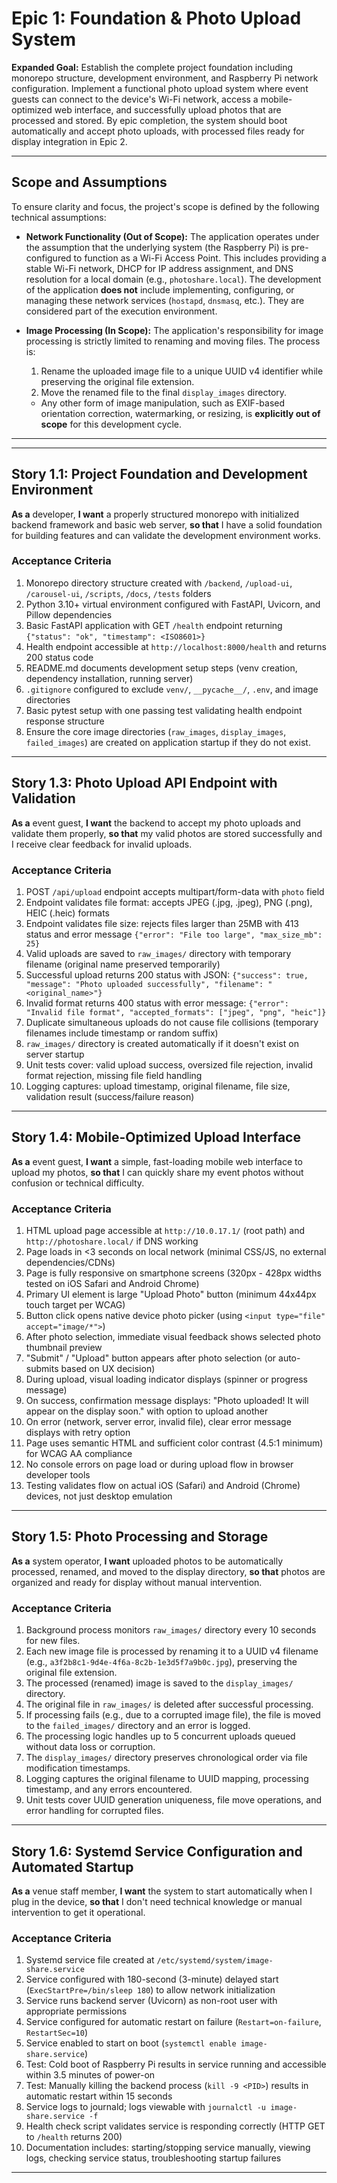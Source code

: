 # Epic 1: Foundation & Photo Upload System

**Expanded Goal:** Establish the complete project foundation including monorepo structure, development environment, and Raspberry Pi network configuration. Implement a functional photo upload system where event guests can connect to the device's Wi-Fi network, access a mobile-optimized web interface, and successfully upload photos that are processed and stored. By epic completion, the system should boot automatically and accept photo uploads, with processed files ready for display integration in Epic 2.

---

## Scope and Assumptions

To ensure clarity and focus, the project's scope is defined by the following technical assumptions:

*   **Network Functionality (Out of Scope):** The application operates under the assumption that the underlying system (the Raspberry Pi) is pre-configured to function as a Wi-Fi Access Point. This includes providing a stable Wi-Fi network, DHCP for IP address assignment, and DNS resolution for a local domain (e.g., `photoshare.local`). The development of the application **does not** include implementing, configuring, or managing these network services (`hostapd`, `dnsmasq`, etc.). They are considered part of the execution environment.

*   **Image Processing (In Scope):** The application's responsibility for image processing is strictly limited to renaming and moving files. The process is:
    1.  Rename the uploaded image file to a unique UUID v4 identifier while preserving the original file extension.
    2.  Move the renamed file to the final `display_images` directory.
    *   Any other form of image manipulation, such as EXIF-based orientation correction, watermarking, or resizing, is **explicitly out of scope** for this development cycle.

---

---

## Story 1.1: Project Foundation and Development Environment

**As a** developer,
**I want** a properly structured monorepo with initialized backend framework and basic web server,
**so that** I have a solid foundation for building features and can validate the development environment works.

### Acceptance Criteria

1. Monorepo directory structure created with `/backend`, `/upload-ui`, `/carousel-ui`, `/scripts`, `/docs`, `/tests` folders
2. Python 3.10+ virtual environment configured with FastAPI, Uvicorn, and Pillow dependencies
3. Basic FastAPI application with GET `/health` endpoint returning `{"status": "ok", "timestamp": <ISO8601>}`
4. Health endpoint accessible at `http://localhost:8000/health` and returns 200 status code
5. README.md documents development setup steps (venv creation, dependency installation, running server)
6. `.gitignore` configured to exclude `venv/`, `__pycache__/`, `.env`, and image directories
7. Basic pytest setup with one passing test validating health endpoint response structure
8. Ensure the core image directories (`raw_images`, `display_images`, `failed_images`) are created on application startup if they do not exist.

---

## Story 1.3: Photo Upload API Endpoint with Validation

**As a** event guest,
**I want** the backend to accept my photo uploads and validate them properly,
**so that** my valid photos are stored successfully and I receive clear feedback for invalid uploads.

### Acceptance Criteria

1. POST `/api/upload` endpoint accepts multipart/form-data with `photo` field
2. Endpoint validates file format: accepts JPEG (.jpg, .jpeg), PNG (.png), HEIC (.heic) formats
3. Endpoint validates file size: rejects files larger than 25MB with 413 status and error message `{"error": "File too large", "max_size_mb": 25}`
4. Valid uploads are saved to `raw_images/` directory with temporary filename (original name preserved temporarily)
5. Successful upload returns 200 status with JSON: `{"success": true, "message": "Photo uploaded successfully", "filename": "<original_name>"}`
6. Invalid format returns 400 status with error message: `{"error": "Invalid file format", "accepted_formats": ["jpeg", "png", "heic"]}`
7. Duplicate simultaneous uploads do not cause file collisions (temporary filenames include timestamp or random suffix)
8. `raw_images/` directory is created automatically if it doesn't exist on server startup
9. Unit tests cover: valid upload success, oversized file rejection, invalid format rejection, missing file field handling
10. Logging captures: upload timestamp, original filename, file size, validation result (success/failure reason)

---

## Story 1.4: Mobile-Optimized Upload Interface

**As a** event guest,
**I want** a simple, fast-loading mobile web interface to upload my photos,
**so that** I can quickly share my event photos without confusion or technical difficulty.

### Acceptance Criteria

1. HTML upload page accessible at `http://10.0.17.1/` (root path) and `http://photoshare.local/` if DNS working
2. Page loads in <3 seconds on local network (minimal CSS/JS, no external dependencies/CDNs)
3. Page is fully responsive on smartphone screens (320px - 428px widths tested on iOS Safari and Android Chrome)
4. Primary UI element is large "Upload Photo" button (minimum 44x44px touch target per WCAG)
5. Button click opens native device photo picker (using `<input type="file" accept="image/*">`)
6. After photo selection, immediate visual feedback shows selected photo thumbnail preview
7. "Submit" / "Upload" button appears after photo selection (or auto-submits based on UX decision)
8. During upload, visual loading indicator displays (spinner or progress message)
9. On success, confirmation message displays: "Photo uploaded! It will appear on the display soon." with option to upload another
10. On error (network, server error, invalid file), clear error message displays with retry option
11. Page uses semantic HTML and sufficient color contrast (4.5:1 minimum) for WCAG AA compliance
12. No console errors on page load or during upload flow in browser developer tools
13. Testing validates flow on actual iOS (Safari) and Android (Chrome) devices, not just desktop emulation

---

## Story 1.5: Photo Processing and Storage

**As a** system operator,
**I want** uploaded photos to be automatically processed, renamed, and moved to the display directory,
**so that** photos are organized and ready for display without manual intervention.

### Acceptance Criteria

1. Background process monitors `raw_images/` directory every 10 seconds for new files.
2. Each new image file is processed by renaming it to a UUID v4 filename (e.g., `a3f2b8c1-9d4e-4f6a-8c2b-1e3d5f7a9b0c.jpg`), preserving the original file extension.
3. The processed (renamed) image is saved to the `display_images/` directory.
4. The original file in `raw_images/` is deleted after successful processing.
5. If processing fails (e.g., due to a corrupted image file), the file is moved to the `failed_images/` directory and an error is logged.
6. The processing logic handles up to 5 concurrent uploads queued without data loss or corruption.
7. The `display_images/` directory preserves chronological order via file modification timestamps.
8. Logging captures the original filename to UUID mapping, processing timestamp, and any errors encountered.
9. Unit tests cover UUID generation uniqueness, file move operations, and error handling for corrupted files.

---

## Story 1.6: Systemd Service Configuration and Automated Startup

**As a** venue staff member,
**I want** the system to start automatically when I plug in the device,
**so that** I don't need technical knowledge or manual intervention to get it operational.

### Acceptance Criteria

1. Systemd service file created at `/etc/systemd/system/image-share.service`
2. Service configured with 180-second (3-minute) delayed start (`ExecStartPre=/bin/sleep 180`) to allow network initialization
3. Service runs backend server (Uvicorn) as non-root user with appropriate permissions
4. Service configured for automatic restart on failure (`Restart=on-failure`, `RestartSec=10`)
5. Service enabled to start on boot (`systemctl enable image-share.service`)
6. Test: Cold boot of Raspberry Pi results in service running and accessible within 3.5 minutes of power-on
7. Test: Manually killing the backend process (`kill -9 <PID>`) results in automatic restart within 15 seconds
8. Service logs to journald; logs viewable with `journalctl -u image-share.service -f`
9. Health check script validates service is responding correctly (HTTP GET to `/health` returns 200)
10. Documentation includes: starting/stopping service manually, viewing logs, checking service status, troubleshooting startup failures

---
